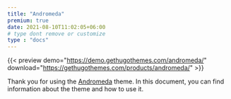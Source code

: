 ```yaml
---
title: "Andromeda"
premium: true
date: 2021-08-10T11:02:05+06:00
# type dont remove or customize
type : "docs"
---
```


{{< preview demo="https://demo.gethugothemes.com/andromeda/" download="https://gethugothemes.com/products/andromeda/" >}}

Thank you for using the [Andromeda](https://gethugothemes.com/themes/andromeda/) theme. In this document, you can find information about the theme and how to use it.